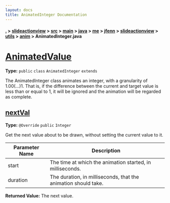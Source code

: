 ```yaml
---
layout: docs
title: AnimatedInteger Documentation
---
```

#### [.](./../../../../../../../../../index) > [slideactionview](./../../../../../../../../index) > [src](./../../../../../../../index) > [main](./../../../../../../index) > [java](./../../../../../index) > [me](./../../../../index) > [jfenn](./../../../index) > [slideactionview](./../../index) > [utils](./../index) > [anim](./index) > **AnimatedInteger.java**

# [AnimatedValue<Integer>](https://github.com/fennifith/SlideActionView/blob/master/slideactionview/src/main/java/me/jfenn/slideactionview/utils/anim/AnimatedInteger.java#L4)

**Type:** `public` `class` `AnimatedInteger` `extends`

The AnimatedInteger class animates an integer, with a granularity 
of 1.00(...)1. That is, if the difference between the current and 
target value is less than or equal to 1, it will be ignored and the 
animation will be regarded as complete. 












## [nextVal](https://github.com/fennifith/SlideActionView/blob/master/slideactionview/src/main/java/me/jfenn/slideactionview/utils/anim/AnimatedInteger.java#L16)

**Type:** `@Override` `public` `Integer`

Get the next value about to be drawn, without setting 
the current value to it. 





|Parameter Name|Description|
|-----|-----|
|start|The time at which the animation started, in milliseconds.|
|duration|The duration, in milliseconds, that the animation should take.|


**Returned Value:**  The next value.  








